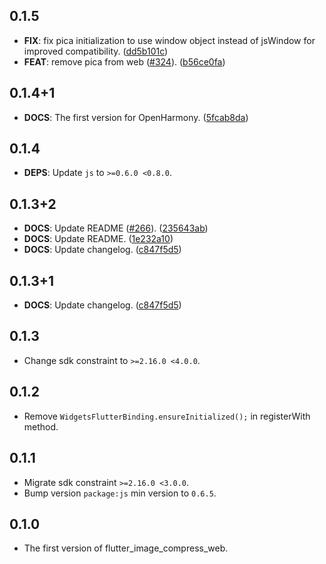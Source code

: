 ## 0.1.5

 - **FIX**: fix pica initialization to use window object instead of jsWindow for improved compatibility. ([dd5b101c](https://github.com/fluttercandies/flutter_image_compress/commit/dd5b101cfedaf3e45b1f9c056cd66c1981ce3c86))
 - **FEAT**: remove pica from web ([#324](https://github.com/fluttercandies/flutter_image_compress/issues/324)). ([b56ce0fa](https://github.com/fluttercandies/flutter_image_compress/commit/b56ce0fa4763bf8084c26ea8e435e37e06997ba8))

## 0.1.4+1

 - **DOCS**: The first version for OpenHarmony. ([5fcab8da](https://github.com/fluttercandies/flutter_image_compress/commit/5fcab8dac6277b36b7169962474e5af3cf88724b))

## 0.1.4

- **DEPS**: Update `js` to `>=0.6.0 <0.8.0`.

## 0.1.3+2

 - **DOCS**: Update README ([#266](https://github.com/fluttercandies/flutter_image_compress/issues/266)). ([235643ab](https://github.com/fluttercandies/flutter_image_compress/commit/235643ab0be9c9a39083031d9ab9de06a74241f3))
 - **DOCS**: Update README. ([1e232a10](https://github.com/fluttercandies/flutter_image_compress/commit/1e232a10c84743ab3c35e1bffda5730801506891))
 - **DOCS**: Update changelog. ([c847f5d5](https://github.com/fluttercandies/flutter_image_compress/commit/c847f5d5d03d4e727b1a83dd33e54d8d93787749))

## 0.1.3+1

 - **DOCS**: Update changelog. ([c847f5d5](https://github.com/fluttercandies/flutter_image_compress/commit/c847f5d5d03d4e727b1a83dd33e54d8d93787749))

## 0.1.3

- Change sdk constraint to `>=2.16.0 <4.0.0`.

## 0.1.2

- Remove `WidgetsFlutterBinding.ensureInitialized();` in registerWith method.

## 0.1.1

- Migrate sdk constraint `>=2.16.0 <3.0.0`.
- Bump version `package:js` min version to `0.6.5`.

## 0.1.0

- The first version of flutter_image_compress_web.
